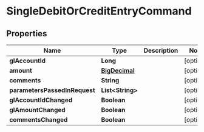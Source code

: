 
# SingleDebitOrCreditEntryCommand

## Properties
Name | Type | Description | Notes
------------ | ------------- | ------------- | -------------
**glAccountId** | **Long** |  |  [optional]
**amount** | [**BigDecimal**](BigDecimal.md) |  |  [optional]
**comments** | **String** |  |  [optional]
**parametersPassedInRequest** | **List&lt;String&gt;** |  |  [optional]
**glAccountIdChanged** | **Boolean** |  |  [optional]
**glAmountChanged** | **Boolean** |  |  [optional]
**commentsChanged** | **Boolean** |  |  [optional]



